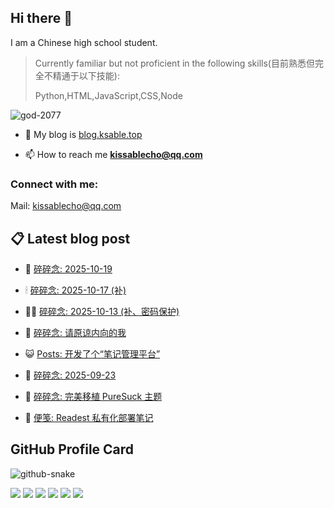 ## Hi there 👋

I am a Chinese high school student.

>Currently familiar but not proficient in the following skills(目前熟悉但完全不精通于以下技能):
>
>Python,HTML,JavaScript,CSS,Node


<p align="left"> <img src="https://komarev.com/ghpvc/?username=god-2077&label=Profile%20views&color=0e75b6&style=flat" alt="god-2077" /> </p>

- 📝 My blog is [blog.ksable.top](https://blog.ksable.top/)

- 📫 How to reach me **kissablecho@qq.com**



<h3 align="left">Connect with me:</h3>
<p align="center">

Mail: [kissablecho@qq.com](mailto:kissablecho@qq.com)

## 📋 Latest blog post

<!-- BLOG-POST-LIST:START -->
- 👹 [碎碎念: 2025-10-19](https://blog.ksable.top/2025/10/19/sui-sui-nian-2025-10-19/) 

- 🕯 [碎碎念: 2025-10-17 &lpar;补&rpar;](https://blog.ksable.top/2025/10/19/sui-sui-nian-2025-10-17-bu/) 

- 🧑‍🏫 [碎碎念: 2025-10-13 &lpar;补、密码保护&rpar;](https://blog.ksable.top/2025/10/19/sui-sui-nian-2025-10-13-bu-mi-ma-bao-hu/) 

- 🤩 [碎碎念: 请原谅内向的我](https://blog.ksable.top/2025/10/09/sui-sui-nian-qing-yuan-liang-nei-xiang-de-wo/) 

- 😺 [Posts: 开发了个“笔记管理平台”](https://blog.ksable.top/2025/09/24/posts-kai-fa-liao-ge-bi-ji-guan-li-ping-tai/) 

- 🐲 [碎碎念: 2025-09-23](https://blog.ksable.top/2025/09/23/sui-sui-nian-2025-09-23/) 

- 🦆 [碎碎念: 完美移植 PureSuck 主题](https://blog.ksable.top/2025/08/30/sui-sui-nian-wan-mei-yi-zhi-puresuck-zhu-ti/) 

- 🎉 [便笺: Readest 私有化部署笔记](https://blog.ksable.top/2025/07/28/bian-jian-readest-si-you-hua-bu-shu-bi-ji/) 
<!-- BLOG-POST-LIST:END -->

## GitHub Profile Card

<picture>
  <source media="(prefers-color-scheme: dark)" srcset="https://god-2077.buasis.eu.org/github-contribution-grid-snake/github-snake-dark.svg" />
  <source media="(prefers-color-scheme: light)" srcset="https://god-2077.buasis.eu.org/github-contribution-grid-snake/github-snake.svg" />
  <img alt="github-snake" src="https://god-2077.buasis.eu.org/github-contribution-grid-snake/github-snake-dark.svg" />
</picture>

[![](https://god-2077.buasis.eu.org/profile-3d-contrib/profile-night-rainbow.svg)](https://github.com/God-2077)
[![](https://god-2077.buasis.eu.org/profile-summary-card-output/tokyonight/0-profile-details.svg)](https://github.com/God-2077)
[![](https://god-2077.buasis.eu.org/profile-summary-card-output/tokyonight/1-repos-per-language.svg)](https://github.com/God-2077) [![](https://god-2077.buasis.eu.org/profile-summary-card-output/tokyonight/2-most-commit-language.svg)](https://github.com/God-2077)
[![](https://god-2077.buasis.eu.org/profile-summary-card-output/tokyonight/3-stats.svg)](https://github.com/God-2077) [![](https://god-2077.buasis.eu.org/profile-summary-card-output/tokyonight/4-productive-time.svg)](https://github.com/God-2077)
